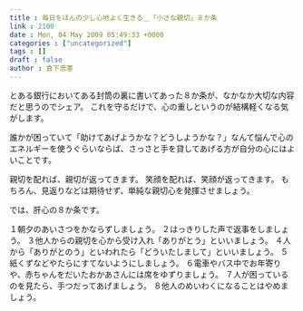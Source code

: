 ```yaml
---
title : 毎日をほんの少し心地よく生きる＿「小さな親切」８か条
link : 2100
date : Mon, 04 May 2009 05:49:33 +0000
categories : ["uncategorized"]
tags : []
draft : false
author : 倉下忠憲
---
```


とある銀行においてある封筒の裏に書いてあった８か条が、なかなか大切な内容だと思うのでシェア。
これを守るだけで、心の重しというのが結構軽くなる気がします。

誰かが困っていて「助けてあげようかな？どうしようかな？」なんて悩んで心のエネルギーを使うぐらいならば、さっさと手を貸してあげる方が自分の心にはよいことです。

親切を配れば、親切が返ってきます。
笑顔を配れば、笑顔が返ってきます。
もちろん、見返りなどは期待せず、単純な親切心を発揮させましょう。

では、肝心の８か条です。

１朝夕のあいさつをかならずしましょう。
２はっきりした声で返事をしましょう。
３他人からの親切を心から受け入れ「ありがとう」といいましょう。
４人から「ありがとのう」といわれたら「どういたしまして」といいましょう。
５紙くずなどやたらにすてないようにしましょう。
６電車やバス中でお年寄りや、赤ちゃんをだいたおかあさんには席をゆずりましょう。
７人が困っているのを見たら、手つだってあげましょう。
８他人のめいわくになることはやめましょう。
